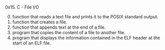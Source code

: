 0x15. C - File I/O

0. function that reads a text file and prints it to the POSIX standard output.
1. function that creates a file.
2. function that appends text at the end of a file.
3. program that copies the content of a file to another file.
4. program that displays the information contained in the ELF header at the start of an ELF file.
